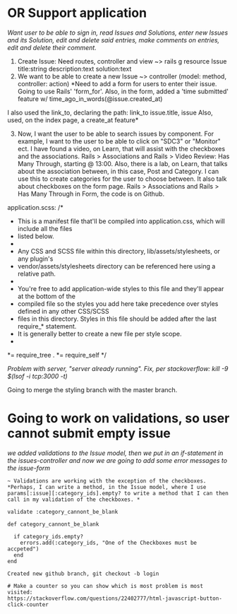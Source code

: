 # OR Support application
*Want user to be able to sign in, read Issues and Solutions, enter new Issues and its Solution, edit and delete said entries, make comments on entries, edit and delete their comment.*

1. Create Issue: Need routes, controller and view ~> rails g resource Issue title:string description:text solution:text
2. We want to be able to create a new Issue ~> controller (model: method, controller: action)
  *Need to add a form for users to enter their issue. Going to use Rails' 'form_for'.
  Also, in the form, added a 'time submitted' feature w/ time_ago_in_words(@issue.created_at)

  I also used the link_to, declaring the path: link_to issue.title, issue
  Also, used, on the index page, a create_at feature*

3. Now, I want the user to be able to search issues by component.  For example, I want to the user to be able to click on "SDC3" or "Monitor" ect.  I have found a video, on Learn, that will assist with the checkboxes and the associations.  Rails > Associations and Rails > Video Review: Has Many Through, starting @ 13:00.  Also, there is a lab, on Learn, that talks about the association between, in this case, Post and Category.  I can use this to create categories for the user to choose between.  It also talk about checkboxes on the form page.  Rails > Associations and Rails > Has Many Through in Form, the code is on Github.


application.scss:
/*
 * This is a manifest file that'll be compiled into application.css, which will include all the files
 * listed below.
 *
 * Any CSS and SCSS file within this directory, lib/assets/stylesheets, or any plugin's
 * vendor/assets/stylesheets directory can be referenced here using a relative path.
 *
 * You're free to add application-wide styles to this file and they'll appear at the bottom of the
 * compiled file so the styles you add here take precedence over styles defined in any other CSS/SCSS
 * files in this directory. Styles in this file should be added after the last require_* statement.
 * It is generally better to create a new file per style scope.
 *
 *= require_tree .
 *= require_self
 */  

 *Problem with server, "server already running".  Fix, per stackoverflow: kill -9 $(lsof -i tcp:3000 -t)*

 Going to merge the styling branch with the master branch.

 # Going to work on validations, so user cannot submit empty issue
  *we added validations to the Issue model, then we put in an if-statement in the issues-controller and now we are going to add some error messages to the issue-form*

    ~ Validations are working with the exception of the checkboxes.
    *Perhaps, I can write a method, in the Issue model, where I use params[:issue][:category_ids].empty? to write a method that I can then call in my validation of the checkboxes. *

    validate :category_cannont_be_blank

    def category_cannont_be_blank

      if category_ids.empty?
        errors.add(:category_ids, "One of the Checkboxes must be accpeted")
      end
    end

    Created new github branch, git checkout -b login

    # Make a counter so you can show which is most problem is most visited: 
    https://stackoverflow.com/questions/22402777/html-javascript-button-click-counter
